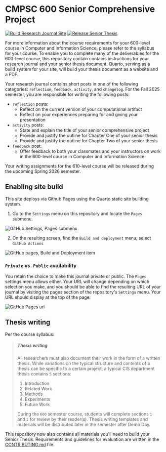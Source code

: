 # CMPSC 600 Senior Comprehensive Project

[![Build Research Journal Site](../../actions/workflows/main.yml/badge.svg)](../../actions/workflows/main.yml)
[![Release Senior Thesis](../../actions/workflows/release.yml/badge.svg)](../../actions/workflows/release.yml)

For more information about the course requirements for your 600-level course in
Computer and Information Science, please refer to the syllabus for your course.
To enable you to complete many of the deliverables for the 600-level course,
this repository contain contains instructions for your research journal and your
senior thesis document. Quarto, serving as a build system for your site, will
build your thesis document as a website and a PDF.

Your research journal contains short posts in one of the following categories:
`reflection`, `feedback`, `activity`, and `changelog`. For the Fall 2025
semester, you are responsible for writing the following posts:

- `reflection` posts:
    - Reflect on the current version of your computational artifact
    - Reflect on your experiences preparing for and giving your presentation
- `activity` posts:
    - State and explain the title of your senior comprehensive project
    - Provide and justify the outline for Chapter One of your senior thesis
    - Provide and justify the outline for Chapter Two of your senior thesis
- `feedback` post:
    - Offer feedback to both your classmates and your instructors on work in the
      600-level course in Computer and Information Science

Your writing assignments for the 610-level course will be released during the
upcoming Spring 2026 semester.

## Enabling site build

This site deploys via Github Pages using the Quarto static site building system.

1. Go to the `Settings` menu on this repository and locate the `Pages` submenu.

![GitHub Settings, Pages submenu](https://raw.githubusercontent.com/ReadyResearchersTemplates/site-template/media/img/600%20-%20Site%20Template%20-%20Github%20Pages%20Menu.png)

2. On the resulting screen, find the `Build and deployment` menu; select `GitHub Actions`

![GitHub pages, Build and Deployment item](https://raw.githubusercontent.com/ReadyResearchersTemplates/site-template/media/img/600%20-%20Site%20Template%20-%20Github%20Actions%20Menu.png)

### `Private` vs. `Public` availability

You retain the choice to make this journal private or public. The `Pages`
settings menu allows either. Your URL will change depending on which selection
you make, and you should be able to find the resulting URL of your journal by
visiting the pages section of the repository's `Settings` menu. Your URL should
display at the top of the page:

![GitHub Pages url](https://raw.githubusercontent.com/ReadyResearchersTemplates/site-template/media/img/600%20-%20Site%20Template%20-%20Github%20URL.png)

## Thesis writing

Per the course syllabus:

> ##### Thesis writing
>
> All researchers must also document their work in the form of a written thesis. While variations on the typical structure and
> contents of a thesis can be specific to a certain project, a typical CIS department thesis contains `5` sections:
>
> 1. Introduction
> 2. Related Work
> 3. Methods
> 4. Experiments
> 5. Future Work
>
>During the `600` semester course, students will complete sections `1` and `2` for review by their reader(s). Thesis writing
>templates and materials will be distributed later in the semester after Demo Day.

This repository now also contains all materials you'll need to build your Senior Thesis. Requirements and guidelines for
evaluation are written in the [CONTRIBUTING.md](CONTRIBUTING.md) file.
